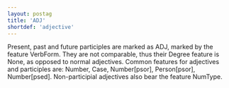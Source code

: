 ```yaml
---
layout: postag
title: 'ADJ'
shortdef: 'adjective'
---
```


Present, past and future participles are marked as ADJ, marked by the feature VerbForm. They are not comparable, thus their Degree feature is None, as opposed to normal adjectives.
Common features for adjectives and participles are: Number, Case, Number[psor], Person[psor], Number[psed]. Non-participial adjectives also bear the feature NumType.
<!-- Interlanguage links updated Út zář 29 20:31:25 CEST 2020 -->
